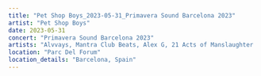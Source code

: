 ```yaml
---
title: "Pet Shop Boys_2023-05-31_Primavera Sound Barcelona 2023"
artist: "Pet Shop Boys"
date: 2023-05-31
concert: "Primavera Sound Barcelona 2023"
artists: "Alvvays, Mantra Club Beats, Alex G, 21 Acts of Manslaughter	Grindcore	United States, Buckshot, ABBA, 9 Foot Super SoldierCrossoverHardcore, 12 Gauge Rampage, Alissic, 324	Grindcore	Japan"
location: "Parc Del Forum"
location_details: "Barcelona, Spain"
---
```

